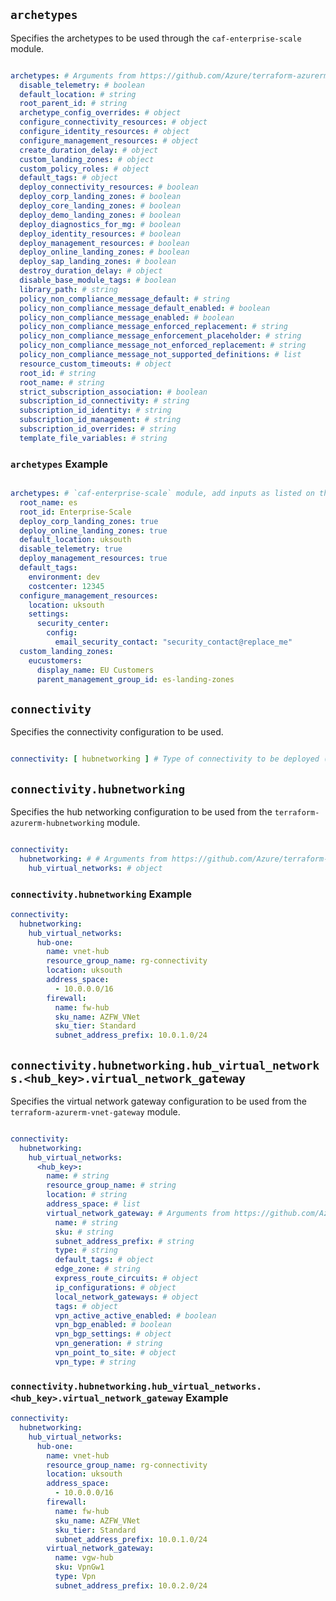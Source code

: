 <!-- markdownlint-disable first-line-h1 -->

## `archetypes`

Specifies the archetypes to be used through the `caf-enterprise-scale` module.

```yaml

archetypes: # Arguments from https://github.com/Azure/terraform-azurerm-caf-enterprise-scale/blob/v4.2.0/variables.tf converted to YAML.
  disable_telemetry: # boolean
  default_location: # string
  root_parent_id: # string                                         
  archetype_config_overrides: # object
  configure_connectivity_resources: # object  
  configure_identity_resources: # object  
  configure_management_resources: # object  
  create_duration_delay: # object   
  custom_landing_zones: # object  
  custom_policy_roles: # object  
  default_tags: # object
  deploy_connectivity_resources: # boolean   
  deploy_corp_landing_zones: # boolean     
  deploy_core_landing_zones: # boolean    
  deploy_demo_landing_zones: # boolean     
  deploy_diagnostics_for_mg: # boolean     
  deploy_identity_resources: # boolean     
  deploy_management_resources: # boolean     
  deploy_online_landing_zones: # boolean         
  deploy_sap_landing_zones: # boolean         
  destroy_duration_delay: # object     
  disable_base_module_tags: # boolean          
  library_path: # string     
  policy_non_compliance_message_default: # string               
  policy_non_compliance_message_default_enabled: # boolean        
  policy_non_compliance_message_enabled: # boolean      
  policy_non_compliance_message_enforced_replacement: # string
  policy_non_compliance_message_enforcement_placeholder: # string
  policy_non_compliance_message_not_enforced_replacement: # string
  policy_non_compliance_message_not_supported_definitions: # list
  resource_custom_timeouts: # object      
  root_id: # string        
  root_name: # string                     
  strict_subscription_association: # boolean     
  subscription_id_connectivity: # string                           
  subscription_id_identity: # string                               
  subscription_id_management: # string                            
  subscription_id_overrides: # string      
  template_file_variables: # string                                

```

### `archetypes` Example

```yaml

archetypes: # `caf-enterprise-scale` module, add inputs as listed on the module registry where necessary.
  root_name: es
  root_id: Enterprise-Scale
  deploy_corp_landing_zones: true
  deploy_online_landing_zones: true
  default_location: uksouth
  disable_telemetry: true
  deploy_management_resources: true
  default_tags:
    environment: dev
    costcenter: 12345
  configure_management_resources:
    location: uksouth
    settings:
      security_center:
        config:
          email_security_contact: "security_contact@replace_me"
  custom_landing_zones:
    eucustomers:
      display_name: EU Customers
      parent_management_group_id: es-landing-zones

```

## `connectivity`

Specifies the connectivity configuration to be used.

```yaml

connectivity: [ hubnetworking ] # Type of connectivity to be deployed (e.g. hubnetworking or virtual wan.)

```

## `connectivity.hubnetworking`

Specifies the hub networking configuration to be used from the `terraform-azurerm-hubnetworking` module.

```yaml

connectivity:
  hubnetworking: # # Arguments from https://github.com/Azure/terraform-azurerm-hubnetworking/blob/v1.1.1/variables.tf converted to YAML.
    hub_virtual_networks: # object

```

### `connectivity.hubnetworking` Example

```yaml
connectivity:
  hubnetworking: 
    hub_virtual_networks:
      hub-one:
        name: vnet-hub
        resource_group_name: rg-connectivity
        location: uksouth
        address_space:
          - 10.0.0.0/16
        firewall:
          name: fw-hub
          sku_name: AZFW_VNet
          sku_tier: Standard
          subnet_address_prefix: 10.0.1.0/24

```

## `connectivity.hubnetworking.hub_virtual_networks.<hub_key>.virtual_network_gateway`

Specifies the virtual network gateway configuration to be used from the `terraform-azurerm-vnet-gateway` module.

```yaml

connectivity:
  hubnetworking: 
    hub_virtual_networks:
      <hub_key>:
        name: # string
        resource_group_name: # string
        location: # string
        address_space: # list
        virtual_network_gateway: # Arguments from https://github.com/Azure/terraform-azurerm-vnet-gateway/blob/v0.1.2/variables.tf converted to YAML.
          name: # string
          sku: # string
          subnet_address_prefix: # string
          type: # string
          default_tags: # object           
          edge_zone: # string           
          express_route_circuits: # object           
          ip_configurations: # object       
          local_network_gateways: # object        
          tags: # object           
          vpn_active_active_enabled: # boolean           
          vpn_bgp_enabled: # boolean          
          vpn_bgp_settings: # object          
          vpn_generation: # string          
          vpn_point_to_site: # object           
          vpn_type: # string           

```

### `connectivity.hubnetworking.hub_virtual_networks.<hub_key>.virtual_network_gateway` Example

```yaml
connectivity:
  hubnetworking: 
    hub_virtual_networks:
      hub-one:
        name: vnet-hub
        resource_group_name: rg-connectivity
        location: uksouth
        address_space:
          - 10.0.0.0/16
        firewall:
          name: fw-hub
          sku_name: AZFW_VNet
          sku_tier: Standard
          subnet_address_prefix: 10.0.1.0/24
        virtual_network_gateway: 
          name: vgw-hub
          sku: VpnGw1
          type: Vpn
          subnet_address_prefix: 10.0.2.0/24
```

 [//]: # (************************)
 [//]: # (INSERT LINK LABELS BELOW)
 [//]: # (************************)
